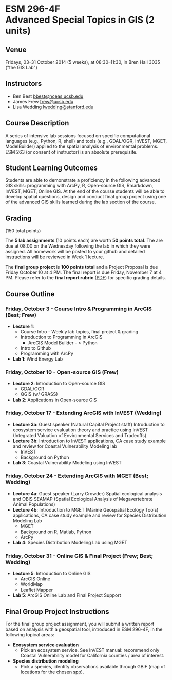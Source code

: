 # ESM 296-4F<br>Advanced Special Topics in GIS (2 units)

## Venue

Fridays, 03&ndash;31 October 2014 (5 weeks), at 08:30&ndash;11:30, in Bren Hall 3035 ("the GIS Lab")

## Instructors

* Ben Best <bbest@nceas.ucsb.edu>
* James Frew <frew@ucsb.edu>
* Lisa Wedding <lwedding@stanford.edu>

## Course Description

A series of intensive lab sessions focused on specific computational languages (e.g., Python, R, shell) and tools (e.g., GDAL/OGR, InVEST, MGET, ModelBuilder) applied to the spatial analysis of environmental problems. ESM 263 (or consent of instructor) is an absolute prerequisite.

## Student Learning Outcomes

Students are able to demonstrate a proficiency in the following advanced GIS skills: programming with ArcPy, R, Open-source GIS, Rmarkdown, InVEST, MGET, Online GIS. At the end of the course students will be able to develop spatial questions, design and conduct final group project using one of the advanced GIS skills learned during the lab section of the course.

## Grading

(150 total points)

The **5 lab assignments** (10 points each) are worth **50 points total**. The are due at 08:00 on the Wednesday following the lab in which they were assigned. All homework will be posted to your github and detailed instructions will be reviewed in Week 1 lecture.

The **final group project** is **100 points total** and a Project Proposal is due Friday October 10 at 4 PM. The final report is due Friday, November 7 at 4 PM. Please refer to the **final report rubric** ([PDF](https://purl.org/net/frew/ESM296/final_project_rubric.pdf)) for specific grading details.

## Course Outline

### Friday, October 3 - Course Intro & Programming in ArcGIS (Best; Frew)

* **Lecture 1**:
    * Course Intro - Weekly lab topics, final project & grading
    * Introduction to Programming in ArcGIS
        * ArcGIS Model Builder - > Python
    * Intro to Github
    * Programming with ArcPy
* **Lab 1**: Wind Energy Lab

### Friday, October 10 - Open-source GIS (Frew)

* **Lecture 2**: Introduction to Open-source GIS
    * GDAL/OGR
    * QGIS (w/ GRASS)
* **Lab 2**: Applications in Open-source GIS

### Friday, October 17 - Extending ArcGIS with InVEST (Wedding)

* **Lecture 3a**: Guest speaker (Natural Capital Project staff) Introduction to ecosystem service evaluation theory and practice using InVEST (Integrated Valuation of Environmental Services and Tradeoffs)
* **Lecture 3b**: Introduction to InVEST applications, CA case study example and review for Coastal Vulnerability Modeling lab
    * InVEST
    * Background on Python
* **Lab 3**: Coastal Vulnerability Modeling using InVEST

### Friday, October 24 - Extending ArcGIS with MGET (Best; Wedding)

* **Lecture 4a**: Guest speaker (Larry Crowder) Spatial ecological analysis and OBIS SEAMAP (Spatial Ecological Analysis of Megavertebrate Animal Populations)
* **Lecture 4b**: Introduction to MGET (Marine Geospatial Ecology Tools) applications, CA case study example and review for Species Distribution Modeling Lab
    * MGET
    * Background on R, Matlab, Python
    * ArcPy
* **Lab 4**: Species Distribution Modeling Lab using MGET

### Friday, October 31 - Online GIS & Final Project (Frew; Best; Wedding)

* **Lecture 5**: Introduction to Online GIS
    * ArcGIS Online
    * WorldMap
    * Leaflet Mapper
* **Lab 5**: ArcGIS Online Lab and Final Project Support

## Final Group Project Instructions

For the final group project assignment, you will submit a written report based on analysis with a geospatial tool, introduced in ESM 296-4F, in the following topical areas:

* **Ecosystem service evaluation**
    * Pick an ecosystem service. See InVEST manual: recommend only Coastal Vulnerability model for California counties / area of interest.
* **Species distribution modeling**
    * Pick a species, identify observations available through GBIF (map of locations for the chosen spp).

